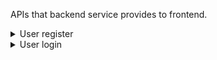 APIs that backend service provides to frontend.

<details>

<summary>User register</summary>

**Description：** 

- New user registration

**Request URL：** 
- ` http://www.gitguddojo.com/api/user/register `
  
**Request Method：**
- POST 

**Request：** 

|Parameter|Required|Type|Comment|
|:----    |:---|:----- |-----   |
|username |Y  |string | User name   |
|password |Y  |string | password    |
|name     |N  |string | nick name    |

 **Request Sample**

``` 
  {
    "userName": "eirc+user+name",
    "password": "xxxxxxxxxx",
    "name": "Eric
  }
```

 **Response** 

|Parameter|Type|Comment|
|:-----  |:-----|-----                           |
|uid |int   |user ID  |

 **Response Sample**

``` 
  {
    "error_code": 0,
    "data": {
      "uid": "1",
      "username": "12154545",
      "name": "Eric",
      "reg_time": "1436864169",
      "last_login_time": "0"
    }
  }
```

 **Comments** 

- This API doesn't support Google/Facebook/AppID register

</details>

<details>

<summary>User login</summary>

**Description：** 

- User login with user and password

**Request URL：** 
- ` http://www.gitguddojo.com/api/user/login `
  
**Request Method：**
- POST 

**Request：** 

|Parameter|Required|Type|Comment|
|:----    |:---|:----- |-----   |
|username |Y  |string | User name   |
|password |Y  |string | password    |

 **Request Sample**

``` 
  {
    "userName": "eirc+user+name",
    "password": "xxxxxxxxxx"
  }
```

 **Response** 

|Parameter|Type|Comment|
|:-----  |:-----|-----                           |
|token |string   |user access token  |

 **Response Sample**

``` 
  {
    "error_code": 0,
    "data": {
      "token": "user_token_in_base64_encoding",
      "last_login_time": "0"
    }
  }
```

 **Comments** 

- This API doesn't support Google/Facebook/AppID login

</details>
